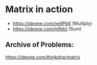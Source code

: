 # Matrix in action

* https://ideone.com/ne9Pb6 (Multiply)
* https://ideone.com/jnRdcl (Sum)

## Archive of Problems:
https://ideone.com/thinkphp/matrix
